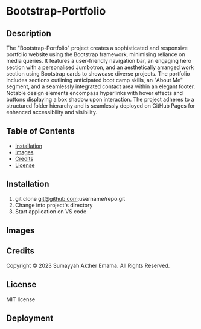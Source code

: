 # Bootstrap-Portfolio

## Description

The "Bootstrap-Portfolio" project creates a sophisticated and responsive portfolio website using the Bootstrap framework, minimising reliance on media queries. It features a user-friendly navigation bar, an engaging hero section with a personalised Jumbotron, and an aesthetically arranged work section using Bootstrap cards to showcase diverse projects. The portfolio includes sections outlining anticipated boot camp skills, an "About Me" segment, and a seamlessly integrated contact area within an elegant footer. Notable design elements encompass hyperlinks with hover effects and buttons displaying a box shadow upon interaction. The project adheres to a structured folder hierarchy and is seamlessly deployed on GitHub Pages for enhanced accessibility and visibility.

## Table of Contents

* [Installation](#installation)
* [Images](#images)
* [Credits](#credits)
* [License](#license)


## Installation

1) git clone git@github.com:username/repo.git
2) Change into project's directory
3) Start application on VS code


## Images 




## Credits

Copyright © 2023 Sumayyah Akther Emama. All Rights Reserved.

## License 

MIT license


## Deployment